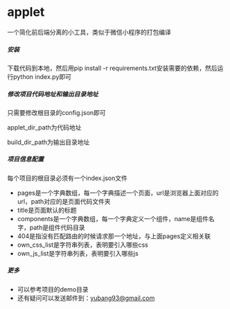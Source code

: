 # applet
一个简化前后端分离的小工具，类似于微信小程序的打包编译


##### 安装
下载代码到本地，然后用pip install -r requirements.txt安装需要的依赖，然后运行python index.py即可

##### 修改项目代码地址和输出目录地址

只需要修改根目录的config.json即可

applet_dir_path为代码地址

build_dir_path为输出目录地址


##### 项目信息配置

每个项目的根目录必须有一个index.json文件

* pages是一个字典数组，每一个字典描述一个页面，url是浏览器上面对应的url，path对应的是页面代码文件夹
* title是页面默认的标题
* components是一个字典数组，每一个字典定义一个组件，name是组件名字，path是组件代码目录
* 404是指没有匹配路由的时候请求那一个地址，与上面pages定义相关联
* own_css_list是字符串列表，表明要引入哪些css
* own_js_list是字符串列表，表明要引入哪些js

##### 更多

* 可以参考项目的demo目录
* 还有疑问可以发送邮件到：yubang93@gmail.com